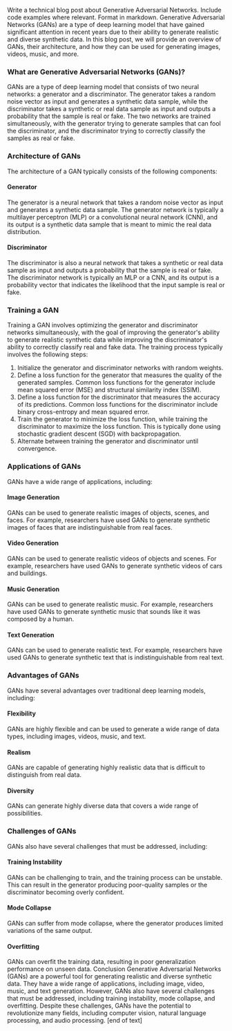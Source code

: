  Write a technical blog post about Generative Adversarial Networks. Include code examples where relevant. Format in markdown.
Generative Adversarial Networks (GANs) are a type of deep learning model that have gained significant attention in recent years due to their ability to generate realistic and diverse synthetic data. In this blog post, we will provide an overview of GANs, their architecture, and how they can be used for generating images, videos, music, and more.
### What are Generative Adversarial Networks (GANs)?
GANs are a type of deep learning model that consists of two neural networks: a generator and a discriminator. The generator takes a random noise vector as input and generates a synthetic data sample, while the discriminator takes a synthetic or real data sample as input and outputs a probability that the sample is real or fake. The two networks are trained simultaneously, with the generator trying to generate samples that can fool the discriminator, and the discriminator trying to correctly classify the samples as real or fake.
### Architecture of GANs
The architecture of a GAN typically consists of the following components:
#### Generator
The generator is a neural network that takes a random noise vector as input and generates a synthetic data sample. The generator network is typically a multilayer perceptron (MLP) or a convolutional neural network (CNN), and its output is a synthetic data sample that is meant to mimic the real data distribution.
#### Discriminator
The discriminator is also a neural network that takes a synthetic or real data sample as input and outputs a probability that the sample is real or fake. The discriminator network is typically an MLP or a CNN, and its output is a probability vector that indicates the likelihood that the input sample is real or fake.
### Training a GAN
Training a GAN involves optimizing the generator and discriminator networks simultaneously, with the goal of improving the generator's ability to generate realistic synthetic data while improving the discriminator's ability to correctly classify real and fake data. The training process typically involves the following steps:
1. Initialize the generator and discriminator networks with random weights.
2. Define a loss function for the generator that measures the quality of the generated samples. Common loss functions for the generator include mean squared error (MSE) and structural similarity index (SSIM).
3. Define a loss function for the discriminator that measures the accuracy of its predictions. Common loss functions for the discriminator include binary cross-entropy and mean squared error.
4. Train the generator to minimize the loss function, while training the discriminator to maximize the loss function. This is typically done using stochastic gradient descent (SGD) with backpropagation.
5. Alternate between training the generator and discriminator until convergence.
### Applications of GANs
GANs have a wide range of applications, including:
#### Image Generation
GANs can be used to generate realistic images of objects, scenes, and faces. For example, researchers have used GANs to generate synthetic images of faces that are indistinguishable from real faces.
#### Video Generation
GANs can be used to generate realistic videos of objects and scenes. For example, researchers have used GANs to generate synthetic videos of cars and buildings.
#### Music Generation
GANs can be used to generate realistic music. For example, researchers have used GANs to generate synthetic music that sounds like it was composed by a human.
#### Text Generation
GANs can be used to generate realistic text. For example, researchers have used GANs to generate synthetic text that is indistinguishable from real text.
### Advantages of GANs
GANs have several advantages over traditional deep learning models, including:
#### Flexibility
GANs are highly flexible and can be used to generate a wide range of data types, including images, videos, music, and text.
#### Realism
GANs are capable of generating highly realistic data that is difficult to distinguish from real data.
#### Diversity
GANs can generate highly diverse data that covers a wide range of possibilities.
### Challenges of GANs
GANs also have several challenges that must be addressed, including:
#### Training Instability
GANs can be challenging to train, and the training process can be unstable. This can result in the generator producing poor-quality samples or the discriminator becoming overly confident.
#### Mode Collapse
GANs can suffer from mode collapse, where the generator produces limited variations of the same output.
#### Overfitting
GANs can overfit the training data, resulting in poor generalization performance on unseen data.
Conclusion
Generative Adversarial Networks (GANs) are a powerful tool for generating realistic and diverse synthetic data. They have a wide range of applications, including image, video, music, and text generation. However, GANs also have several challenges that must be addressed, including training instability, mode collapse, and overfitting. Despite these challenges, GANs have the potential to revolutionize many fields, including computer vision, natural language processing, and audio processing. [end of text]


